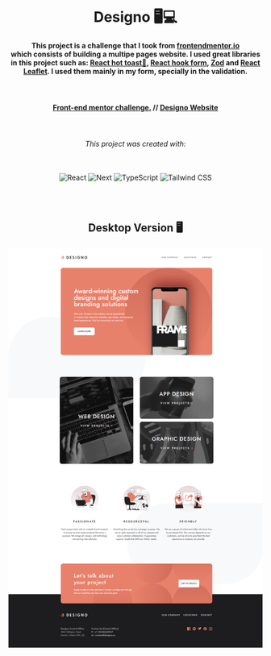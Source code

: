 <h1 align="center">Designo 🖥💻</h1>

<h4 align="center">
    This project is a challenge that I took from <a href="https://www.frontendmentor.io/challenges/photosnap-multipage-website-nMDSrNmNW">frontendmentor.io </a><br>which consists of building a
    multipe pages website. I used great libraries in this project such as: <a href="https://react-hot-toast.com/">React hot toast🍞</a>,
    <a href="https://react-hook-form.com/">React hook form</a>, <a href="https://zod.dev/">Zod</a> and 
    <a href="https://react-leaflet.js.org/">React Leaflet</a>. I used them mainly in my form, specially in the validation.
</h4>
<br>

<h4 align="center">
    <a align="center" href="https://www.frontendmentor.io/solutions/responsive-photo-snap-project-using-react-next-and-tailwind-9XdOc2h3V3">Front-end mentor challenge.</a> //
     <a align="center" href="https://next-photo-snap-87oy1bosy-gustavojuvino.vercel.app/">Designo Website</a>
</h4>

<br>

<h6 align="center"> This project was created with:</h6>
<br>
 <div align="center">
    <img src="https://www.svgrepo.com/show/493719/react-javascript-js-framework-facebook.svg" width=60px height=60px alt="React"/>
    <img src="https://www.svgrepo.com/show/342062/next-js.svg" width=60px height=60px alt="Next"/>
    <img src="https://www.svgrepo.com/show/374146/typescript-official.svg"  width=60px height=60px alt="TypeScript"/>
    <img src="https://www.svgrepo.com/show/374118/tailwind.svg"  width=60px height=60px alt="Tailwind CSS"/>
 </div>

<br><br>

<!-- Desktop -->
<h2 align="center">Desktop Version 🖥️</h2>
<img src="./github-imgs/desktop-1.png" title="part1">
<!-- <img src="./github-imgs/desktop2.png" title="part2">
<img src="./github-imgs/desktop3.png" title="part3">
<img src="./github-imgs/desktop4.png" title="part4">
<img src="./github-imgs/desktop5.png" title="part5"> -->

<!-- <h2 align="center">Mobile Version 📱</h2>
<img src="./github-imgs/mobile1.png" title="part1">
<img src="./github-imgs/mobile2.png" title="part2">
<img src="./github-imgs/mobile3.png" title="part3">
<img src="./github-imgs/mobile4.png" title="part4">
<img src="./github-imgs/mobile5.png" title="part5">
<img src="./github-imgs/mobile6.png" title="part6">
<img src="./github-imgs/mobile7.png" title="part7">
<img src="./github-imgs/mobile8.png" title="part8">
<img src="./github-imgs/mobile9.png" title="part9"> -->
<!--Made By Gustavo J. Souza -->
